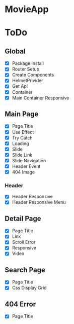 # MovieApp

# ToDo

## Global

- [x] Package Install
- [x] Router Setup
- [x] Create Components
- [x] HelmetPrivider
- [x] Get Api
- [x] Container
- [x] Main Container Responsive

## Main Page

- [x] Page Title
- [x] Use Effect
- [x] Try Catch
- [x] Loading
- [x] Slide
- [x] Slide Link
- [x] Slide Navigation
- [x] Header Event
- [x] 404 Image

### Header

- [x] Header Responsive
- [x] Header Responsive Menu

## Detail Page

- [x] Page Title
- [x] Link
- [x] Scroll Error
- [x] Responsive
- [x] Video

## Search Page

- [x] Page Title
- [x] Css Display Grid

## 404 Error

- [x] Page Title
